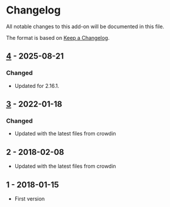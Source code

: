 # Changelog
All notable changes to this add-on will be documented in this file.

The format is based on [Keep a Changelog](https://keepachangelog.com/en/1.0.0/).

## [4] - 2025-08-21
### Changed
- Updated for 2.16.1.

## [3] - 2022-01-18

### Changed
- Updated with the latest files from crowdin

## 2 - 2018-02-08

- Updated with the latest files from crowdin

## 1 - 2018-01-15

- First version

[4]: https://github.com/zaproxy/zap-core-help/releases/help_fil_PH-v4
[3]: https://github.com/zaproxy/zap-core-help/releases/help_fil_PH-v3
